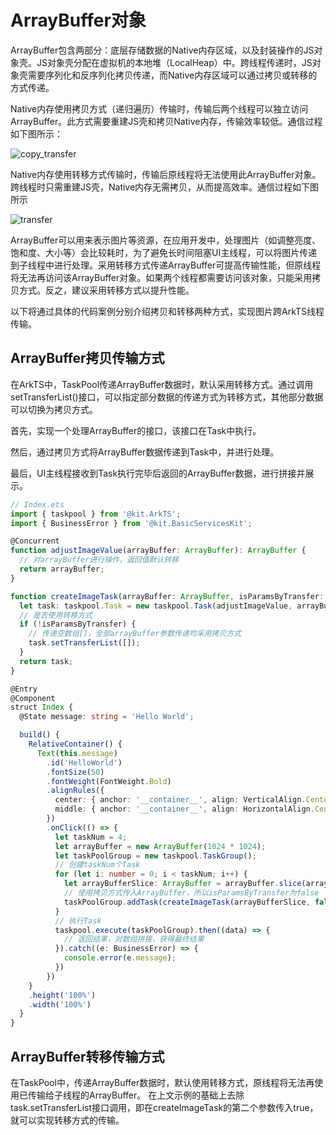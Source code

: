 # ArrayBuffer对象
<!--Kit: ArkTS-->
<!--Subsystem: CommonLibrary-->
<!--Owner: @wang_zhaoyong-->
<!--SE: @weng-changcheng-->
<!--TSE: @kirl75; @zsw_zhushiwei-->

ArrayBuffer包含两部分：底层存储数据的Native内存区域，以及封装操作的JS对象壳。JS对象壳分配在虚拟机的本地堆（LocalHeap）中。跨线程传递时，JS对象壳需要序列化和反序列化拷贝传递，而Native内存区域可以通过拷贝或转移的方式传递。

Native内存使用拷贝方式（递归遍历）传输时，传输后两个线程可以独立访问ArrayBuffer。此方式需要重建JS壳和拷贝Native内存，传输效率较低。通信过程如下图所示：

![copy_transfer](figures/copy_transfer.png)

Native内存使用转移方式传输时，传输后原线程将无法使用此ArrayBuffer对象。跨线程时只需重建JS壳，Native内存无需拷贝，从而提高效率。通信过程如下图所示

![transfer](figures/transfer.png)

ArrayBuffer可以用来表示图片等资源，在应用开发中，处理图片（如调整亮度、饱和度、大小等）会比较耗时，为了避免长时间阻塞UI主线程，可以将图片传递到子线程中进行处理。采用转移方式传递ArrayBuffer可提高传输性能，但原线程将无法再访问该ArrayBuffer对象。如果两个线程都需要访问该对象，只能采用拷贝方式。反之，建议采用转移方式以提升性能。

以下将通过具体的代码案例分别介绍拷贝和转移两种方式，实现图片跨ArkTS线程传输。

## ArrayBuffer拷贝传输方式

在ArkTS中，TaskPool传递ArrayBuffer数据时，默认采用转移方式。通过调用setTransferList()接口，可以指定部分数据的传递方式为转移方式，其他部分数据可以切换为拷贝方式。

首先，实现一个处理ArrayBuffer的接口，该接口在Task中执行。

然后，通过拷贝方式将ArrayBuffer数据传递到Task中，并进行处理。

最后，UI主线程接收到Task执行完毕后返回的ArrayBuffer数据，进行拼接并展示。

```ts
// Index.ets
import { taskpool } from '@kit.ArkTS';
import { BusinessError } from '@kit.BasicServicesKit';

@Concurrent
function adjustImageValue(arrayBuffer: ArrayBuffer): ArrayBuffer {
  // 对arrayBuffer进行操作，返回值默认转移
  return arrayBuffer;
}

function createImageTask(arrayBuffer: ArrayBuffer, isParamsByTransfer: boolean): taskpool.Task {
  let task: taskpool.Task = new taskpool.Task(adjustImageValue, arrayBuffer);
  // 是否使用转移方式
  if (!isParamsByTransfer) {
    // 传递空数组[]，全部arrayBuffer参数传递均采用拷贝方式
    task.setTransferList([]);
  }
  return task;
}

@Entry
@Component
struct Index {
  @State message: string = 'Hello World';

  build() {
    RelativeContainer() {
      Text(this.message)
        .id('HelloWorld')
        .fontSize(50)
        .fontWeight(FontWeight.Bold)
        .alignRules({
          center: { anchor: '__container__', align: VerticalAlign.Center },
          middle: { anchor: '__container__', align: HorizontalAlign.Center }
        })
        .onClick(() => {
          let taskNum = 4;
          let arrayBuffer = new ArrayBuffer(1024 * 1024);
          let taskPoolGroup = new taskpool.TaskGroup();
          // 创建taskNum个Task
          for (let i: number = 0; i < taskNum; i++) {
            let arrayBufferSlice: ArrayBuffer = arrayBuffer.slice(arrayBuffer.byteLength / taskNum * i, arrayBuffer.byteLength / taskNum * (i + 1));
            // 使用拷贝方式传入ArrayBuffer，所以isParamsByTransfer为false
            taskPoolGroup.addTask(createImageTask(arrayBufferSlice, false));
          }
          // 执行Task
          taskpool.execute(taskPoolGroup).then((data) => {
            // 返回结果，对数组拼接，获得最终结果
          }).catch((e: BusinessError) => {
            console.error(e.message);
          })
        })
    }
    .height('100%')
    .width('100%')
  }
}
```
<!-- @[copy_arraybuffer_transfer](https://gitcode.com/openharmony/applications_app_samples/blob/master/code/DocsSample/ArkTS/ArkTsConcurrent/ConcurrentThreadCommunication/InterThreadCommunicationObjects/CommunicationObjects/entry/src/main/ets/managers/ArrayBufferObject.ets) -->

## ArrayBuffer转移传输方式

在TaskPool中，传递ArrayBuffer数据时，默认使用转移方式，原线程将无法再使用已传输给子线程的ArrayBuffer。 在上文示例的基础上去除task.setTransferList接口调用，即在createImageTask的第二个参数传入true，就可以实现转移方式的传输。

